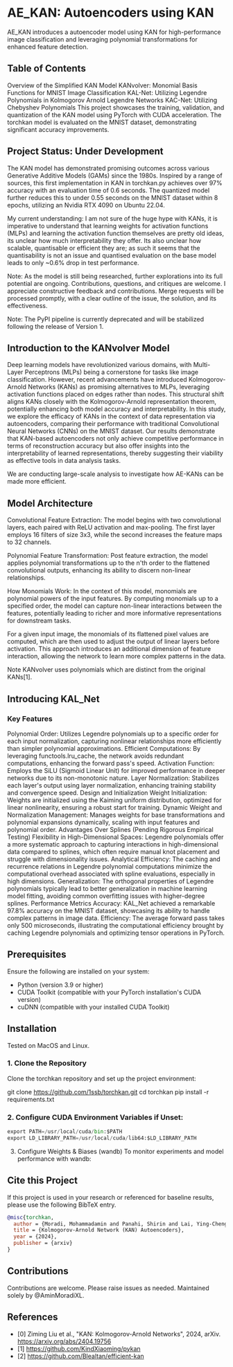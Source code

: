 # AE_KAN: Autoencoders using KAN 

AE_KAN introduces a autoencoder model using KAN for high-performance image classification and leveraging polynomial transformations for enhanced feature detection.

## Table of Contents
Overview of the Simplified KAN Model
KANvolver: Monomial Basis Functions for MNIST Image Classification
KAL-Net: Utilizing Legendre Polynomials in Kolmogorov Arnold Legendre Networks
KAC-Net: Utilizing Chebyshev Polynomials
This project showcases the training, validation, and quantization of the KAN model using PyTorch with CUDA acceleration. The torchkan model is evaluated on the MNIST dataset, demonstrating significant accuracy improvements.

## Project Status: Under Development
The KAN model has demonstrated promising outcomes across various Generative Additive Models (GAMs) since the 1980s. Inspired by a range of sources, this first implementation in KAN in torchkan.py achieves over 97% accuracy with an evaluation time of 0.6 seconds. The quantized model further reduces this to under 0.55 seconds on the MNIST dataset within 8 epochs, utilizing an Nvidia RTX 4090 on Ubuntu 22.04.

My current understanding: I am not sure of the huge hype with KANs, it is imperative to understand that learning weights for activation functions (MLPs) and learning the activation function themselves are pretty old ideas, its unclear how much interpretability they offer. Its also unclear how scalable, quantisable or efficient they are; as such it seems that the quantisability is not an issue and quantised evaluation on the base model leads to only ~0.6% drop in test performance.

Note: As the model is still being researched, further explorations into its full potential are ongoing. Contributions, questions, and critiques are welcome. I appreciate constructive feedback and contributions. Merge requests will be processed promptly, with a clear outline of the issue, the solution, and its effectiveness.

Note: The PyPI pipeline is currently deprecated and will be stabilized following the release of Version 1.

## Introduction to the KANvolver Model
Deep learning models have revolutionized various domains, with Multi-Layer Perceptrons (MLPs) being a cornerstone for tasks like image classification. However, recent advancements have introduced Kolmogorov-Arnold Networks (KANs) as promising alternatives to MLPs, leveraging activation functions placed on edges rather than nodes. This structural shift aligns KANs closely with the Kolmogorov-Arnold representation theorem, potentially enhancing both model accuracy and interpretability. In this study, we explore the efficacy of KANs in the context of data representation via autoencoders, comparing their performance with traditional Convolutional Neural Networks (CNNs) on the MNIST dataset. Our results demonstrate that KAN-based autoencoders not only achieve competitive performance in terms of reconstruction accuracy but also offer insights into the interpretability of learned representations, thereby suggesting their viability as effective tools in data analysis tasks.

We are conducting large-scale analysis to investigate how AE-KANs can be made more efficient.

## Model Architecture
Convolutional Feature Extraction: The model begins with two convolutional layers, each paired with ReLU activation and max-pooling. The first layer employs 16 filters of size 3x3, while the second increases the feature maps to 32 channels.

Polynomial Feature Transformation: Post feature extraction, the model applies polynomial transformations up to the n'th order to the flattened convolutional outputs, enhancing its ability to discern non-linear relationships.

How Monomials Work: In the context of this model, monomials are polynomial powers of the input features. By computing monomials up to a specified order, the model can capture non-linear interactions between the features, potentially leading to richer and more informative representations for downstream tasks.

For a given input image, the monomials of its flattened pixel values are computed, which are then used to adjust the output of linear layers before activation. This approach introduces an additional dimension of feature interaction, allowing the network to learn more complex patterns in the data.

Note KANvolver uses polynomials which are distinct from the original KANs[1].

## Introducing KAL_Net

### Key Features
Polynomial Order: Utilizes Legendre polynomials up to a specific order for each input normalization, capturing nonlinear relationships more efficiently than simpler polynomial approximations.
Efficient Computations: By leveraging functools.lru_cache, the network avoids redundant computations, enhancing the forward pass's speed.
Activation Function: Employs the SiLU (Sigmoid Linear Unit) for improved performance in deeper networks due to its non-monotonic nature.
Layer Normalization: Stabilizes each layer's output using layer normalization, enhancing training stability and convergence speed.
Design and Initialization
Weight Initialization: Weights are initialized using the Kaiming uniform distribution, optimized for linear nonlinearity, ensuring a robust start for training.
Dynamic Weight and Normalization Management: Manages weights for base transformations and polynomial expansions dynamically, scaling with input features and polynomial order.
Advantages Over Splines (Pending Rigorous Empirical Testing)
Flexibility in High-Dimensional Spaces: Legendre polynomials offer a more systematic approach to capturing interactions in high-dimensional data compared to splines, which often require manual knot placement and struggle with dimensionality issues.
Analytical Efficiency: The caching and recurrence relations in Legendre polynomial computations minimize the computational overhead associated with spline evaluations, especially in high dimensions.
Generalization: The orthogonal properties of Legendre polynomials typically lead to better generalization in machine learning model fitting, avoiding common overfitting issues with higher-degree splines.
Performance Metrics
Accuracy: KAL_Net achieved a remarkable 97.8% accuracy on the MNIST dataset, showcasing its ability to handle complex patterns in image data.
Efficiency: The average forward pass takes only 500 microseconds, illustrating the computational efficiency brought by caching Legendre polynomials and optimizing tensor operations in PyTorch.

## Prerequisites
Ensure the following are installed on your system:

* Python (version 3.9 or higher)
* CUDA Toolkit (compatible with your PyTorch installation's CUDA version)
* cuDNN (compatible with your installed CUDA Toolkit)

## Installation
Tested on MacOS and Linux.

### 1. Clone the Repository
Clone the torchkan repository and set up the project environment:

git clone https://github.com/1ssb/torchkan.git
cd torchkan
pip install -r requirements.txt

### 2. Configure CUDA Environment Variables if Unset:
```python
export PATH=/usr/local/cuda/bin:$PATH
export LD_LIBRARY_PATH=/usr/local/cuda/lib64:$LD_LIBRARY_PATH
```
3. Configure Weights & Biases (wandb)
To monitor experiments and model performance with wandb:

## Cite this Project
If this project is used in your research or referenced for baseline results, please use the following BibTeX entry.
```bibtex
@misc{torchkan,
  author = {Moradi, Mohammadamin and Panahi, Shirin and Lai, Ying-Cheng},
  title = {Kolmogorov-Arnold Network (KAN) Autoencoders},
  year = {2024},
  publisher = {arxiv}
}
```

## Contributions
Contributions are welcome. Please raise issues as needed. Maintained solely by @AminMoradiXL.

## References
* [0] Ziming Liu et al., "KAN: Kolmogorov-Arnold Networks", 2024, arXiv. https://arxiv.org/abs/2404.19756
* [1] https://github.com/KindXiaoming/pykan
* [2] https://github.com/Blealtan/efficient-kan
